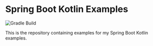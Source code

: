 # Spring Boot Kotlin Examples

![Gradle Build](https://github.com/arhohuttunen/spring-boot-kotlin-examples/workflows/Gradle%20Build/badge.svg)

This is the repository containing examples for my Spring Boot Kotlin examples.
